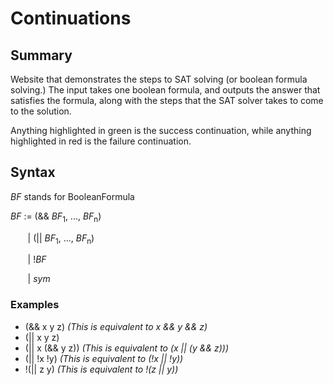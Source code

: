 # Continuations

## Summary
Website that demonstrates the steps to SAT solving (or boolean formula solving.) The input takes one boolean formula, and outputs the answer that satisfies the formula, along with the steps that the SAT solver takes to come to the solution.

Anything highlighted in green is the success continuation, while anything highlighted in red is the failure continuation.

## Syntax
*BF* stands for BooleanFormula

*BF* := (&& *BF*<sub>1</sub>, ..., *BF*<sub>n</sub>)

&nbsp;&nbsp;&nbsp;&nbsp;&nbsp;&nbsp;&nbsp;|  (|| *BF*<sub>1</sub>, ..., *BF*<sub>n</sub>)

&nbsp;&nbsp;&nbsp;&nbsp;&nbsp;&nbsp;&nbsp;|  !*BF*

&nbsp;&nbsp;&nbsp;&nbsp;&nbsp;&nbsp;&nbsp;|  *sym*

### Examples
- (&& x y z) *(This is equivalent to x && y && z)*
- (|| x y z)
- (|| x (&& y z)) *(This is equivalent to (x || (y && z)))*
- (|| !x !y) *(This is equivalent to (!x || !y))*
- !(|| z y) *(This is equivalent to !(z || y))*
